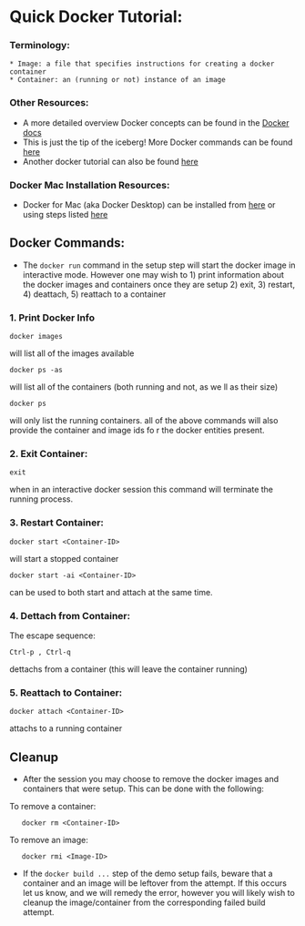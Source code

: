 # Quick Docker Tutorial:

  ### Terminology:
    * Image: a file that specifies instructions for creating a docker container
    * Container: an (running or not) instance of an image
  ### Other Resources:
  * A more detailed overview Docker concepts can be found in the [Docker docs](https://docs.docker.com/engine/docker-overview/)
  * This is just the tip of the iceberg! More Docker commands can be found [here](https://docs.docker.com/engine/reference/commandline/docker/)
  * Another docker tutorial can also be found [here](https://github.com/docker/labs/tree/master/beginner/)
  ### Docker Mac Installation Resources:
  * Docker for Mac (aka Docker Desktop) can be installed from [here](https://hub.docker.com/editions/community/docker-ce-desktop-mac) or using steps listed [here](https://stackoverflow.com/questions/40523307/brew-install-docker-does-not-include-docker-engine/43365425#43365425)

## Docker Commands:
  * The `docker run` command in the setup step will start the docker image in interactive mode. However one may wish to 1) print information about the docker images and containers once they are setup 2) exit, 3) restart, 4) deattach, 5) reattach to a container

### 1. Print Docker Info
  ```docker images```


will list all of the images available


```docker ps -as```


will list all of the containers (both running and not, as we
ll as their size)


```docker ps```


will only list the running containers.
  all of the above commands will also provide the container and image ids fo
r the docker entities present.

### 2. Exit Container:
  ```exit```


when in an interactive docker session this command will terminate the running process.
  
### 3. Restart Container:
  ```docker start <Container-ID>```


will start a stopped container


```docker start -ai <Container-ID>```


can be used to both start and attach at the same time.

### 4. Dettach from Container:
  The escape sequence:


```Ctrl-p , Ctrl-q```


dettachs from a container (this will leave the container running)

### 5. Reattach to Container:
```docker attach <Container-ID>```


attachs to a running container
  
## Cleanup
  * After the session you may choose to remove the docker images and containers that were setup. This can be done with the following:

To remove a container:
```
   docker rm <Container-ID>
```  
To remove an image:
```
   docker rmi <Image-ID>
```

  * If the `docker build ...` step of the demo setup fails, beware that a container and an image will be leftover from the attempt. If this occurs let us know, and we will remedy the error, however you will likely wish to cleanup the image/container from the corresponding failed build attempt.